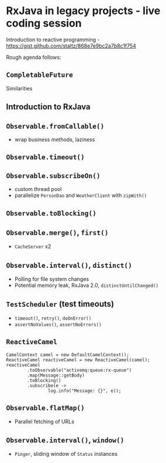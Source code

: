 # RxJava in legacy projects - live coding session

Introduction to reactive programming - https://gist.github.com/staltz/868e7e9bc2a7b8c1f754

Rough agenda follows:

## `CompletableFuture`

Similarities

## Introduction to RxJava

## `Observable.fromCallable()`

* wrap business methods, laziness

## `Observable.timeout()`

## `Observable.subscribeOn()`

* custom thread pool
* parallelize `PersonDao` and `WeatherClient` with `zipWith()`

## `Observable.toBlocking()`

## `Observable.merge()`, `first()`

* `CacheServer` x2

## `Observable.interval()`, `distinct()`

* Polling for file system changes
* Potential memory leak, RxJava 2.0, `distinctUntilChanged()`

## `TestScheduler` (test timeouts)

* `timeout()`, `retry()`, `doOnError()`
* `assertNoValues()`, `assertNoErrors()`

## `ReactiveCamel`

	CamelContext camel = new DefaultCamelContext();
	ReactiveCamel reactiveCamel = new ReactiveCamel(camel);
	reactiveCamel
			.toObservable("activemq:queue:rx-queue")
			.map(Message::getBody)
			.toBlocking()
			.subscribe(e ->
					log.info("Message: {}", e));

## `Observable.flatMap()`

* Parallel fetching of URLs

## `Observable.interval()`, `window()`

* `Pinger`, sliding window of `Status` instances
